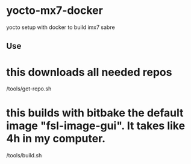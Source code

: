 # yocto-mx7-docker
yocto setup with docker to build imx7 sabre

## Use

# this downloads all needed repos
  /tools/get-repo.sh
# this builds with bitbake the default image "fsl-image-gui". It takes like 4h in my computer.
  /tools/build.sh
